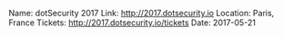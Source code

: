 Name: dotSecurity 2017
Link: http://2017.dotsecurity.io
Location: Paris, France
Tickets: http://2017.dotsecurity.io/tickets
Date: 2017-05-21